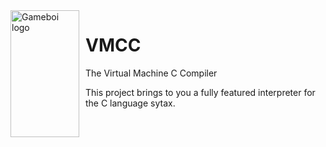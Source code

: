 <img width="110" height="203" align="left" style="float: left; margin: 0 10px 0 0;" alt="Gameboi logo" src="https://github.com/0xmanjoos/vmcc/blob/main/img/icon.png?raw=true">

# VMCC
The Virtual Machine C Compiler


This project brings to you a fully featured interpreter for the C language sytax.

